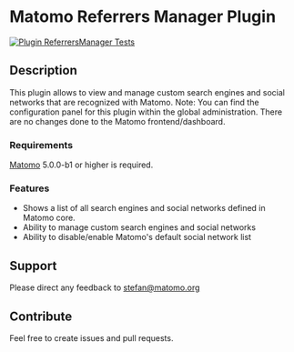 # Matomo Referrers Manager Plugin

[![Plugin ReferrersManager Tests](https://github.com/sgiehl/piwik-plugin-ReferrersManager/actions/workflows/matomo-tests.yml/badge.svg)](https://github.com/sgiehl/piwik-plugin-ReferrersManager/actions/workflows/matomo-tests.yml)

## Description

This plugin allows to view and manage custom search engines and social networks that are recognized with Matomo.
Note: You can find the configuration panel for this plugin within the global administration. There are no changes done to the Matomo frontend/dashboard.

### Requirements

[Matomo](https://github.com/matomo-org/matomo) 5.0.0-b1 or higher is required.

### Features

- Shows a list of all search engines and social networks defined in Matomo core.
- Ability to manage custom search engines and social networks
- Ability to disable/enable Matomo's default social network list

## Support

Please direct any feedback to [stefan@matomo.org](mailto:matomo@matomo.org)

## Contribute

Feel free to create issues and pull requests.


